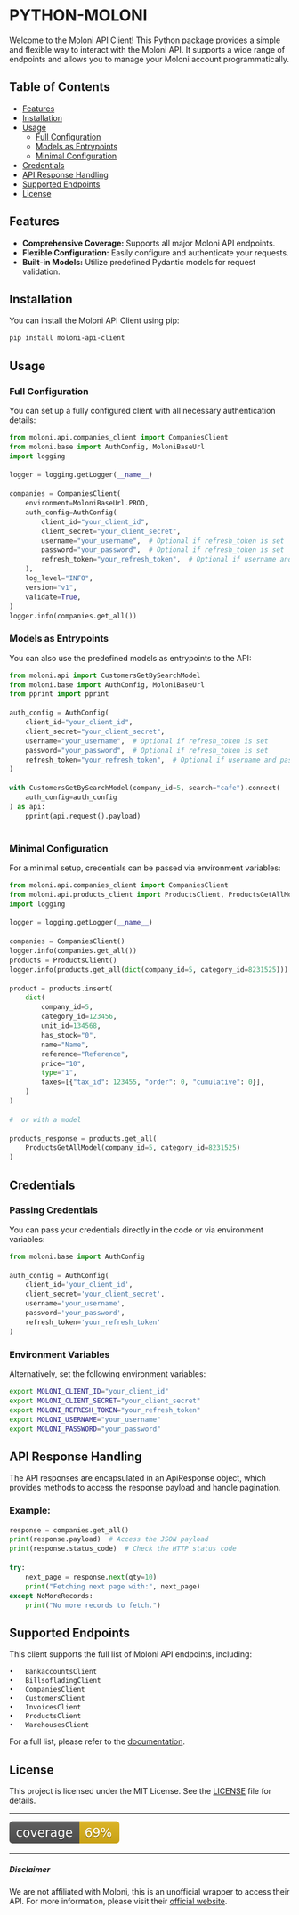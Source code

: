 PYTHON-MOLONI
==============

Welcome to the Moloni API Client! This Python package provides a simple and flexible way to interact with the Moloni API. It supports a wide range of endpoints and allows you to manage your Moloni account programmatically.

## Table of Contents

- [Features](#features)
- [Installation](#installation)
- [Usage](#usage)
  - [Full Configuration](#full-configuration)
  - [Models as Entrypoints](#models-as-entrypoints)
  - [Minimal Configuration](#minimal-configuration)
- [Credentials](#credentials)
- [API Response Handling](#api-response-handling)
- [Supported Endpoints](#supported-endpoints)
- [License](#license)

## Features

- **Comprehensive Coverage:** Supports all major Moloni API endpoints.
- **Flexible Configuration:** Easily configure and authenticate your requests.
- **Built-in Models:** Utilize predefined Pydantic models for request validation.


## Installation

You can install the Moloni API Client using pip:

```bash
pip install moloni-api-client
```

## Usage

### Full Configuration

You can set up a fully configured client with all necessary authentication details:

```python
from moloni.api.companies_client import CompaniesClient
from moloni.base import AuthConfig, MoloniBaseUrl
import logging

logger = logging.getLogger(__name__)

companies = CompaniesClient(
    environment=MoloniBaseUrl.PROD,
    auth_config=AuthConfig(
        client_id="your_client_id",
        client_secret="your_client_secret",
        username="your_username",  # Optional if refresh_token is set
        password="your_password",  # Optional if refresh_token is set
        refresh_token="your_refresh_token",  # Optional if username and password are set
    ),
    log_level="INFO",
    version="v1",
    validate=True,
)
logger.info(companies.get_all())
```

### Models as Entrypoints

You can also use the predefined models as entrypoints to the API:

```python
from moloni.api import CustomersGetBySearchModel
from moloni.base import AuthConfig, MoloniBaseUrl
from pprint import pprint

auth_config = AuthConfig(
    client_id="your_client_id",
    client_secret="your_client_secret",
    username="your_username",  # Optional if refresh_token is set
    password="your_password",  # Optional if refresh_token is set
    refresh_token="your_refresh_token",  # Optional if username and password are set
)

with CustomersGetBySearchModel(company_id=5, search="cafe").connect(
    auth_config=auth_config
) as api:
    pprint(api.request().payload)
    
```


### Minimal Configuration

For a minimal setup, credentials can be passed via environment variables:

```python
from moloni.api.companies_client import CompaniesClient
from moloni.api.products_client import ProductsClient, ProductsGetAllModel
import logging 

logger = logging.getLogger(__name__)

companies = CompaniesClient()
logger.info(companies.get_all())
products = ProductsClient()
logger.info(products.get_all(dict(company_id=5, category_id=8231525)))

product = products.insert(
    dict(
        company_id=5,
        category_id=123456,
        unit_id=134568,
        has_stock="0",
        name="Name",
        reference="Reference",
        price="10",
        type="1",
        taxes=[{"tax_id": 123455, "order": 0, "cumulative": 0}],
    )
)

#  or with a model

products_response = products.get_all(
    ProductsGetAllModel(company_id=5, category_id=8231525)
)
```

## Credentials

### Passing Credentials

You can pass your credentials directly in the code or via environment variables:

```python
from moloni.base import AuthConfig

auth_config = AuthConfig(
    client_id='your_client_id',
    client_secret='your_client_secret',
    username='your_username',
    password='your_password',
    refresh_token='your_refresh_token'
)
```

### Environment Variables

Alternatively, set the following environment variables:

```bash
export MOLONI_CLIENT_ID="your_client_id"
export MOLONI_CLIENT_SECRET="your_client_secret"
export MOLONI_REFRESH_TOKEN="your_refresh_token"
export MOLONI_USERNAME="your_username"
export MOLONI_PASSWORD="your_password"
```

## API Response Handling

The API responses are encapsulated in an ApiResponse object, which provides methods to access the response payload and handle pagination.

### Example:

```python
response = companies.get_all()
print(response.payload)  # Access the JSON payload
print(response.status_code)  # Check the HTTP status code

try:
    next_page = response.next(qty=10)
    print("Fetching next page with:", next_page)
except NoMoreRecords:
    print("No more records to fetch.")
```

## Supported Endpoints

This client supports the full list of Moloni API endpoints, including:

	•	BankaccountsClient
	•	BillsofladingClient
	•	CompaniesClient
	•	CustomersClient
	•	InvoicesClient
	•	ProductsClient
	•	WarehousesClient

For a full list, please refer to the [documentation](https://python-moloni.readthedocs.io/en/latest/index.html).

## License

This project is licensed under the MIT License. See the [LICENSE](LICENSE) file for details.

-------

[![Coverage](./coverage.svg)](./coverage.svg)

-------

##### Disclaimer

We are not affiliated with Moloni, this is an unofficial wrapper to access their API. For more information, please visit their [official website](https://www.moloni.pt/).
